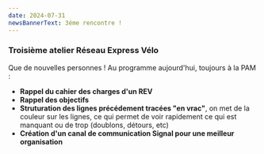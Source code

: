 ```yaml
---
date: 2024-07-31
newsBannerText: 3éme rencontre !
---
```


### Troisième atelier Réseau Express Vélo
Que de nouvelles personnes ! Au programme aujourd'hui, toujours à la PAM : 
 - **Rappel du cahier des charges d'un REV**
 - **Rappel des objectifs**
 - **Struturation des lignes précédement tracées "en vrac"**, on met de la couleur sur les lignes, ce qui permet de voir rapidement ce qui est manquant ou de trop (doublons, détours, etc)
 - **Création d'un canal de communication Signal pour une meilleur organisation**
